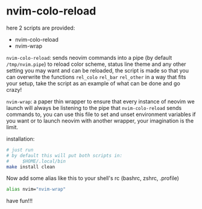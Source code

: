 # nvim-colo-reload

here 2 scripts are provided:
- nvim-colo-reload
- nvim-wrap

`nvim-colo-reload`: sends neovim commands into a pipe (by default `/tmp/nvim.pipe`) to reload
    color scheme, status line theme and any other setting you may want and can be reloaded, the
    script is made so that you can overwrite the functions `rel_colo` `rel_bar` `rel_other` in a way
    that fits your setup, take the script as an example of what can be done and go crazy!

`nvim-wrap`: a paper thin wrapper to ensure that every instance of neovim we launch will always be
    listening to the pipe that `nvim-colo-reload` sends commands to, you can use this file to set
    and unset environment variables if you want or to launch neovim with another wrapper, your
    imagination is the limit.

installation:
```sh
# just run
# by default this will put both scripts in:
#     $HOME/.local/bin
make install clean
```

Now add some alias like this to your shell's rc (bashrc, zshrc, .profile)
```sh
alias nvim="nvim-wrap"
```

have fun!!!
